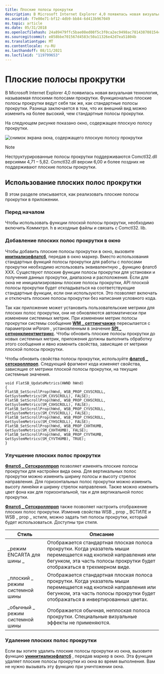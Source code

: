 ```yaml
---
title: Плоские полосы прокрутки
description: В Microsoft Internet Explorer 4,0 появилась новая визуальная технология, называемая плоскими полосами прокрутки.
ms.assetid: f7e00e71-bf12-4db9-bb84-6d413b967049
ms.topic: article
ms.date: 05/31/2018
ms.openlocfilehash: 24a89479ffc5bae08ed08f5c3f0ca2ec9498ac781438708154ca503a2427ffc7
ms.sourcegitcommit: e858bbe701567d4583c50a11326e42d7ea51804b
ms.translationtype: MT
ms.contentlocale: ru-RU
ms.lasthandoff: 08/11/2021
ms.locfileid: "119799653"
---
```

# <a name="flat-scroll-bars"></a>Плоские полосы прокрутки

В Microsoft Internet Explorer 4,0 появилась новая визуальная технология, называемая плоскими полосами прокрутки. Функционально плоские полосы прокрутки ведут себя так же, как стандартные полосы прокрутки. Разница заключается в том, что их внешний вид можно изменить на более высокий, чем стандартные полосы прокрутки.

На следующем рисунке показано окно, содержащее плоскую полосу прокрутки.

![снимок экрана окна, содержащего плоскую полосу прокрутки](images/flatsb.jpg)

> [!Note]  
> Неструктурированные полосы прокрутки поддерживаются Comctl32.dll версиями 4,71 – 5,82. Comctl32.dll версии 6,00 и более поздних не поддерживают плоские полосы прокрутки.

 

## <a name="using-flat-scroll-bars"></a>Использование плоских полос прокрутки

В этом разделе описывается, как реализовать плоские полосы прокрутки в приложении.

### <a name="before-you-begin"></a>Перед началом

Чтобы использовать функции плоской полосы прокрутки, необходимо включить Коммктрл. h в исходные файлы и связать с Comctl32. lib.

### <a name="adding-flat-scroll-bars-to-a-window"></a>Добавление плоских полос прокрутки в окно

Чтобы добавить плоские полосы прокрутки в окно, вызовите [**инитиализефлатсб**](/windows/desktop/api/Commctrl/nf-commctrl-initializeflatsb), передав в окно маркер. Вместо использования стандартных функций полосы прокрутки для работы с полосами прокрутки необходимо использовать эквивалентную \_ функцию флатсб XXX. Существуют плоские функции полосы прокрутки для установки и получения данных прокрутки, диапазона и расположения. Если для окна не инициализированы плоские полосы прокрутки, API плоской полосы прокрутки будет откладываться на соответствующие стандартные функции, если они используются. Это позволяет включать и отключать плоские полосы прокрутки без написания условного кода.

Так как приложение может установить пользовательские метрики для плоских полос прокрутки, они не обновляются автоматически при изменении системных метрик. При изменении метрик полосы прокрутки системы сообщение [**WM \_ сеттингчанже**](/windows/desktop/winmsg/wm-settingchange) пересылается с параметром *wParam* , установленным в значение [**SPI \_ сетнонклиентметрикс**](/windows/desktop/api/winuser/nf-winuser-systemparametersinfoa). Чтобы обновить плоские полосы прокрутки до новых системных метрик, приложения должны выполнить обработку этого сообщения и явно изменить свойства, зависящие от метрики плоской полосы прокрутки.

Чтобы обновить свойства полосы прокрутки, используйте [**флатсб \_ сетскроллпроп**](/windows/desktop/api/Commctrl/nf-commctrl-flatsb_setscrollprop). Следующий фрагмент кода изменяет свойства, зависящие от метрики плоской полосы прокрутки, на текущие системные значения.


```
void FlatSB_UpdateMetrics(HWND hWnd)
{
FlatSB_SetScrollProp(hWnd, WSB_PROP_CXVSCROLL, GetSystemMetrics(SM_CXVSCROLL), FALSE);
FlatSB_SetScrollProp(hWnd, WSB_PROP_CXHSCROLL, GetSystemMetrics(SM_CXHSCROLL), FALSE);
FlatSB_SetScrollProp(hWnd, WSB_PROP_CYVSCROLL, GetSystemMetrics(SM_CYVSCROLL), FALSE);
FlatSB_SetScrollProp(hWnd, WSB_PROP_CYHSCROLL, GetSystemMetrics(SM_CYHSCROLL), FALSE);
FlatSB_SetScrollProp(hWnd, WSB_PROP_CXHTHUMB, GetSystemMetrics(SM_CXHTHUMB), FALSE);
FlatSB_SetScrollProp(hWnd, WSB_PROP_CYVTHUMB, GetSystemMetrics(SM_CYVTHUMB), TRUE);
}
```



### <a name="enhancing-flat-scroll-bars"></a>Улучшение плоских полос прокрутки

[**Флатсб \_ Сетскроллпроп**](/windows/desktop/api/Commctrl/nf-commctrl-flatsb_setscrollprop) позволяет изменять плоские полосы прокрутки для настройки вида окна. Для вертикальных полос прокрутки можно изменить ширину полосы и высоту стрелок направления. Для горизонтальных полос прокрутки можно изменить высоту линейки и ширину стрелок направления. Также можно изменить цвет фона как для горизонтальной, так и для вертикальной полос прокрутки.

[**Флатсб \_ Сетскроллпроп**](/windows/desktop/api/Commctrl/nf-commctrl-flatsb_setscrollprop) также позволяет настроить отображение плоских полос прокрутки. Изменив свойства WSB \_ prop \_ ВСТИЛЕ и WSB \_ prop \_ хстиле, можно задать тип полосы прокрутки, который будет использоваться. Доступны три стиля.



|   Стиль                 |   Описание                                                                                                                                                                       |
|--------------------|--------------------------------------------------------------------------------------------------------------------------------------------------------------------------|
| \_режим ENCARTA для шины \_ | Отображается стандартная плоская полоса прокрутки. Когда указатель мыши перемещается над кнопкой направления или бегунком, эта часть полосы прокрутки будет отображаться в трехмерном виде.             |
| \_плоский \_ режим системной шины    | Отображается стандартная плоская полоса прокрутки. Когда указатель мыши перемещается над кнопкой направления или бегунком, эта часть полосы прокрутки будет отображаться в инвертированных цветах. |
| \_обычный \_ режим системной шины | Отображается обычная, неплоская полоса прокрутки. Специальные визуальные эффекты не применяются.                                                                                    |



 

### <a name="removing-flat-scroll-bars"></a>Удаление плоских полос прокрутки

Если вы хотите удалить плоские полосы прокрутки из окна, вызовите функцию [**унинитиализефлатсб**](/windows/desktop/api/Commctrl/nf-commctrl-uninitializeflatsb) , передав маркер в окно. Эта функция удаляет плоские полосы прокрутки из окна во время выполнения. Вам не нужно вызывать эту функцию при уничтожении окна.

 

 